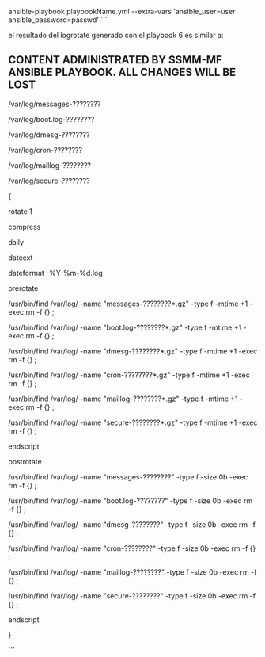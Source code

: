 ansible-playbook playbookName.yml --extra-vars 'ansible_user=user ansible_password=passwd'
´´´

el resultado del logrotate generado con el playbook 6 es similar a:

## CONTENT ADMINISTRATED BY SSMM-MF ANSIBLE PLAYBOOK. ALL CHANGES WILL BE LOST

  /var/log/messages-????????
  
  /var/log/boot.log-????????
  
  /var/log/dmesg-????????
  
  /var/log/cron-????????
  
  /var/log/maillog-????????
  
  /var/log/secure-????????

  {

rotate 1

compress

daily

dateext

dateformat -%Y-%m-%d.log



prerotate

/usr/bin/find /var/log/ -name "messages-????????*.gz" -type f -mtime +1 -exec rm -f {} \;

/usr/bin/find /var/log/ -name "boot.log-????????*.gz" -type f -mtime +1 -exec rm -f {} \;

/usr/bin/find /var/log/ -name "dmesg-????????*.gz" -type f -mtime +1 -exec rm -f {} \;

/usr/bin/find /var/log/ -name "cron-????????*.gz" -type f -mtime +1 -exec rm -f {} \;

/usr/bin/find /var/log/ -name "maillog-????????*.gz" -type f -mtime +1 -exec rm -f {} \;

/usr/bin/find /var/log/ -name "secure-????????*.gz" -type f -mtime +1 -exec rm -f {} \;



endscript



postrotate

/usr/bin/find /var/log/ -name "messages-????????" -type f -size 0b -exec rm -f {} \;

/usr/bin/find /var/log/ -name "boot.log-????????" -type f -size 0b -exec rm -f {} \;

/usr/bin/find /var/log/ -name "dmesg-????????" -type f -size 0b -exec rm -f {} \;

/usr/bin/find /var/log/ -name "cron-????????" -type f -size 0b -exec rm -f {} \;

/usr/bin/find /var/log/ -name "maillog-????????" -type f -size 0b -exec rm -f {} \;

/usr/bin/find /var/log/ -name "secure-????????" -type f -size 0b -exec rm -f {} \;



endscript



}

´´´




